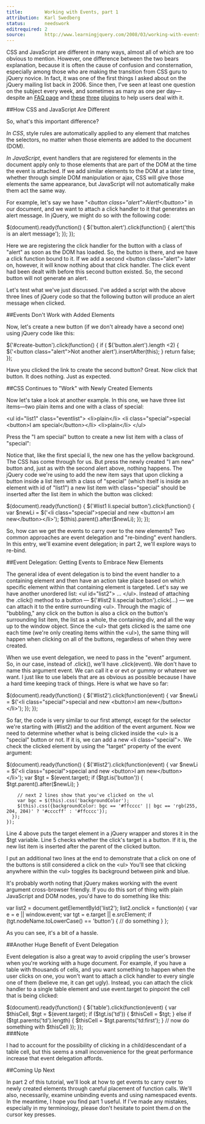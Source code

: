 ```yaml
---
title:        Working with Events, part 1
attribution:  Karl Swedberg 
status:       needswork
editrequired: 2
source:       http://www.learningjquery.com/2008/03/working-with-events-part-1
---
```


CSS and JavaScript are different in many ways, almost all of which are too obvious to mention. However, one difference between the two bears explanation, because it is often the cause of confusion and consternation, especially among those who are making the transition from CSS guru to jQuery novice. In fact, it was one of the first things I asked about on the jQuery mailing list back in 2006. Since then, I've seen at least one question on the subject every week, and sometimes as many as one per day—despite an [FAQ page](http://docs.jquery.com/Frequently_Asked_Questions#Why_do_my_events_stop_working_after_an_Ajax_request.3F) and [these](http://plugins.jquery.com/project/livequery) [three](http://plugins.jquery.com/project/Listen) [plugins](http://plugins.jquery.com/project/Intercept) to help users deal with it.

##How CSS and JavaScript Are Different

So, what's this important difference?

*In CSS*, style rules are automatically applied to any element that matches the selectors, no matter when those elements are added to the document (DOM).

*In JavaScript*, event handlers that are registered for elements in the document apply only to those elements that are part of the DOM at the time the event is attached. If we add similar elements to the DOM at a later time, whether through simple DOM manipulation or ajax, CSS will give those elements the same appearance, but JavaScript will not automatically make them act the same way.

For example, let's say we have "*&lt;button class="alert"&gt;Alert!&lt;/button&gt;*" in our document, and we want to attach a click handler to it that generates an alert message. In jQuery, we might do so with the following code:

<div class="example" markdown="1">
    $(document).ready(function() {
      $('button.alert').click(function() {
        alert('this is an alert message');
      });
    });
</div>

Here we are registering the click handler for the button with a class of "alert" as soon as the DOM has loaded. So, the button is there, and we have a click function bound to it. If we add a second &lt;button class="alert"&gt; later on, however, it will know nothing about that click handler. The click event had been dealt with before this second button existed. So, the second button will not generate an alert.

Let's test what we've just discussed. I've added a script with the above three lines of jQuery code so that the following button will produce an alert message when clicked. 

##Events Don't Work with Added Elements

Now, let's create a new button (if we don't already have a second one) using jQuery code like this:

<div class="example" markdown="1">
    $('#create-button').click(function() {
      if ( $('button.alert').length <2) {
        $('&lt;button class="alert"&gt;Not another alert').insertAfter(this);
      }
      return false;
    });
</div>

Have you clicked the link to create the second button? Great. Now click that button. It does nothing. Just as expected.

##CSS Continues to "Work" with Newly Created Elements

Now let's take a look at another example. In this one, we have three list items—two plain items and one with a class of special:

<div class="example" markdown="1">
    &lt;ul id="list1" class="eventlist"&gt;
      &lt;li&gt;plain&lt;/li&gt;
      &lt;li class="special"&gt;special &lt;button&gt;I am special&lt;/button&gt;&lt/li&gt;
      &lt;li>plain&lt;/li&gt;
    &lt;/ul&gt;
</div>

Press the "I am special" button to create a new list item with a class of "special":

Notice that, like the first special li, the new one has the yellow background. The CSS has come through for us. But press the newly created "I am new" button and, just as with the second alert above, nothing happens. The jQuery code we're using to add the new item says that upon clicking a button inside a list item with a class of "special" (which itself is inside an element with id of "list1") a new list item with class="special" should be inserted after the list item in which the button was clicked:

<div class="example" markdown="1">
    $(document).ready(function() {
      $('#list1 li.special button').click(function() {
        var $newLi = $('&lt;li class="special"&gt;special and new &lt;button&gt;I am new&lt;/button&gt;&lt;/li&gt;');
        $(this).parent().after($newLi);
      });
    });
</div>

So, how can we get the events to carry over to the new elements? Two common approaches are event delegation and "re-binding" event handlers. In this entry, we'll examine event delegation; in part 2, we'll explore ways to re-bind.

##Event Delegation: Getting Events to Embrace New Elements

The general idea of event delegation is to bind the event handler to a containing element and then have an action take place based on which specific element within that containing element is targeted. Let's say we have another unordered list: &lt;ul id="list2"&gt; ... &lt;/ul&gt;. Instead of attaching the .click() method to a button — $('#list2 li.special button').click(...) — we can attach it to the entire surrounding &lt;ul&gt;. Through the magic of "bubbling," any click on the button is also a click on the button's surrounding list item, the list as a whole, the containing div, and all the way up to the window object. Since the &lt;ul&gt; that gets clicked is the same one each time (we're only creating items within the &lt;ul&gt;), the same thing will happen when clicking on all of the buttons, regardless of when they were created.

When we use event delegation, we need to pass in the "event" argument. So, in our case, instead of .click(), we'll have .click(event). We don't have to name this argument event. We can call it e or evt or gummy or whatever we want. I just like to use labels that are as obvious as possible because I have a hard time keeping track of things. Here is what we have so far:

<div class="example" markdown="1">
    $(document).ready(function() {
      $('#list2').click(function(event) {
        var $newLi = $('&lt;li class="special"&gt;special and new &lt;button&gt;I am new&lt;/button&gt;&lt;/li&gt;');
      });
    });
</div>

So far, the code is very similar to our first attempt, except for the selector we're starting with (#list2) and the addition of the event argument. Now we need to determine whether what is being clicked inside the &lt;ul&gt; is a "special" button or not. If it is, we can add a new &lt;li class="special"&gt;. We check the clicked element by using the "target" property of the event argument:

<div class="example" markdown="1">
    $(document).ready(function() {  
      $('#list2').click(function(event) {
        var $newLi = $('&lt;li class="special"&gt;special and new &lt;button&gt;I am new&lt;/button&gt;&lt;/li&gt;');
        var $tgt = $(event.target);
        if ($tgt.is('button')) {
          $tgt.parent().after($newLi);
        }
     
        // next 2 lines show that you've clicked on the ul
        var bgc = $(this).css('backgroundColor');
        $(this).css({backgroundColor: bgc == '#ffcccc' || bgc == 'rgb(255, 204, 204)' ? '#ccccff' : '#ffcccc'});
      });
    });
</div>

Line 4 above puts the target element in a jQuery wrapper and stores it in the $tgt variable. Line 5 checks whether the click's target is a button. If it is, the new list item is inserted after the parent of the clicked button. 

I put an additional two lines at the end to demonstrate that a click on one of the buttons is still considered a click on the &lt;ul&gt; You'll see that clicking anywhere within the &lt;ul&gt; toggles its background between pink and blue.

It's probably worth noting that jQuery makes working with the event argument cross-browser friendly. If you do this sort of thing with plain JavaScript and DOM nodes, you'd have to do something like this:

<div class="example" markdown="1">
var list2 = document.getElementById('list2');
list2.onclick = function(e) {
  var e = e || window.event;
  var tgt = e.target || e.srcElement;
  if (tgt.nodeName.toLowerCase() == 'button') {
    // do something
  }
};
</div>

As you can see, it's a bit of a hassle.

##Another Huge Benefit of Event Delegation

Event delegation is also a great way to avoid crippling the user's browser when you're working with a huge document. For example, if you have a table with thousands of cells, and you want something to happen when the user clicks on one, you won't want to attach a click handler to every single one of them (believe me, it can get ugly). Instead, you can attach the click handler to a single table element and use event.target to pinpoint the cell that is being clicked:

<div class="example" markdown="1">
    $(document).ready(function() {
      $('table').click(function(event) {
        var $thisCell, $tgt = $(event.target);
        if ($tgt.is('td')) {
          $thisCell = $tgt;
        } else if ($tgt.parents('td').length) {
          $thisCell = $tgt.parents('td:first');
        }
        // now do something with $thisCell
      });
    });
</div>

<div class="note" markdown="1">
###Note

I had to account for the possibility of clicking in a child/descendant of a table cell, but this seems a small inconvenience for the great performance increase that event delegation affords.
</div>

##Coming Up Next

In part 2 of this tutorial, we'll look at how to get events to carry over to newly created elements through careful placement of function calls. We'll also, necessarily, examine unbinding events and using namespaced events. In the meantime, I hope you find part 1 useful. If I've made any mistakes, especially in my terminology, please don't hesitate to point them.d on the cursor key presses.